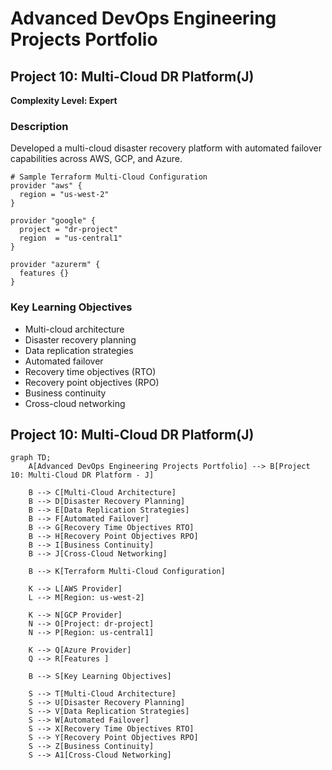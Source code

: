 # Advanced DevOps Engineering Projects Portfolio

## Project 10: Multi-Cloud DR Platform(J)

**Complexity Level: Expert**

### Description

Developed a multi-cloud disaster recovery platform with automated failover capabilities across AWS, GCP, and Azure.

```hcl
# Sample Terraform Multi-Cloud Configuration
provider "aws" {
  region = "us-west-2"
}

provider "google" {
  project = "dr-project"
  region  = "us-central1"
}

provider "azurerm" {
  features {}
}

```

### Key Learning Objectives

- Multi-cloud architecture
- Disaster recovery planning
- Data replication strategies
- Automated failover
- Recovery time objectives (RTO)
- Recovery point objectives (RPO)
- Business continuity
- Cross-cloud networking

## Project 10: Multi-Cloud DR Platform(J)
```mermaid
graph TD;
    A[Advanced DevOps Engineering Projects Portfolio] --> B[Project 10: Multi-Cloud DR Platform - J]

    B --> C[Multi-Cloud Architecture]
    B --> D[Disaster Recovery Planning]
    B --> E[Data Replication Strategies]
    B --> F[Automated Failover]
    B --> G[Recovery Time Objectives RTO]
    B --> H[Recovery Point Objectives RPO]
    B --> I[Business Continuity]
    B --> J[Cross-Cloud Networking]

    B --> K[Terraform Multi-Cloud Configuration]

    K --> L[AWS Provider]
    L --> M[Region: us-west-2]

    K --> N[GCP Provider]
    N --> O[Project: dr-project]
    N --> P[Region: us-central1]

    K --> Q[Azure Provider]
    Q --> R[Features ]

    B --> S[Key Learning Objectives]

    S --> T[Multi-Cloud Architecture]
    S --> U[Disaster Recovery Planning]
    S --> V[Data Replication Strategies]
    S --> W[Automated Failover]
    S --> X[Recovery Time Objectives RTO]
    S --> Y[Recovery Point Objectives RPO]
    S --> Z[Business Continuity]
    S --> A1[Cross-Cloud Networking]
